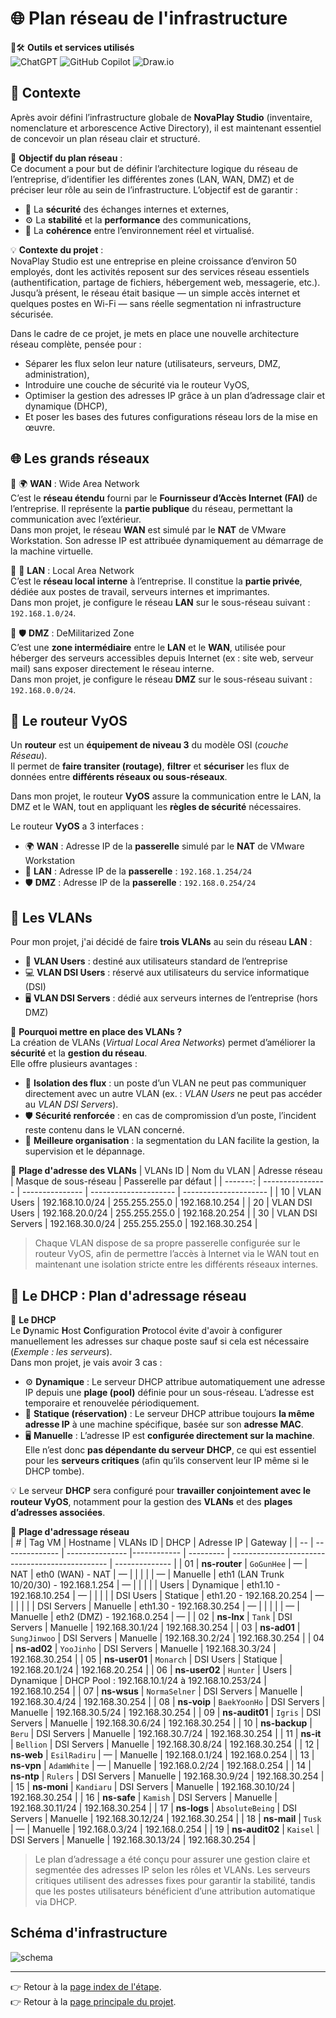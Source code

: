 # 🌐 Plan réseau de l'infrastructure

🔹🛠️ **Outils et services utilisés**  
![ChatGPT](https://img.shields.io/badge/ChatGPT-Assistant%20IA-4B9CD3?logo=openai)
![GitHub Copilot](https://img.shields.io/badge/GitHub%20Copilot-Assistant%20code-181717?logo=github)
![Draw.io](https://img.shields.io/badge/Draw.io-Schématisation-orange?logo=diagrams.net)

## 📝 Contexte
Après avoir défini l’infrastructure globale de **NovaPlay Studio** (inventaire, nomenclature et arborescence Active Directory), il est maintenant essentiel de concevoir un plan réseau clair et structuré.

🎯 **Objectif du plan réseau** :  
Ce document a pour but de définir l’architecture logique du réseau de l’entreprise, d’identifier les différentes zones (LAN, WAN, DMZ) et de préciser leur rôle au sein de l’infrastructure.
L’objectif est de garantir :
- 🔐 La **sécurité** des échanges internes et externes,
- ⚙️ La **stabilité** et la **performance** des communications,
- 🧭 La **cohérence** entre l’environnement réel et virtualisé.

💡 **Contexte du projet** :  
NovaPlay Studio est une entreprise en pleine croissance d’environ 50 employés, dont les activités reposent sur des services réseau essentiels (authentification, partage de fichiers, hébergement web, messagerie, etc.).  
Jusqu’à présent, le réseau était basique — un simple accès internet et quelques postes en Wi-Fi — sans réelle segmentation ni infrastructure sécurisée.

Dans le cadre de ce projet, je mets en place une nouvelle architecture réseau complète, pensée pour :
- Séparer les flux selon leur nature (utilisateurs, serveurs, DMZ, administration),
- Introduire une couche de sécurité via le routeur VyOS,
- Optimiser la gestion des adresses IP grâce à un plan d’adressage clair et dynamique (DHCP),
- Et poser les bases des futures configurations réseau lors de la mise en œuvre.

## 🌐 Les grands réseaux

🔹 🌍 **WAN** : Wide Area Network  
C’est le **réseau étendu** fourni par le **Fournisseur d’Accès Internet (FAI)** de l’entreprise. Il représente la **partie publique** du réseau, permettant la communication avec l’extérieur.  
Dans mon projet, le réseau **WAN** est simulé par le **NAT** de VMware Workstation. Son adresse IP est attribuée dynamiquement au démarrage de la machine virtuelle.

🔹 🏢 **LAN** : Local Area Network  
C’est le **réseau local interne** à l’entreprise. Il constitue la **partie privée**, dédiée aux postes de travail, serveurs internes et imprimantes.  
Dans mon projet, je configure le réseau **LAN** sur le sous-réseau suivant : `192.168.1.0/24`.  

🔹 🛡️ **DMZ** : DeMilitarized Zone  
C’est une **zone intermédiaire** entre le **LAN** et le **WAN**, utilisée pour héberger des serveurs accessibles depuis Internet (ex : site web, serveur mail) sans exposer directement le réseau interne.  
Dans mon projet, je configure le réseau **DMZ** sur le sous-réseau suivant : `192.168.0.0/24`.

## 🛜 Le routeur VyOS
Un **routeur** est un **équipement de niveau 3** du modèle OSI (*couche Réseau*).  
Il permet de **faire transiter (routage)**, **filtrer** et **sécuriser** les flux de données entre **différents réseaux ou sous-réseaux**.  

Dans mon projet, le routeur **VyOS** assure la communication entre le LAN, la DMZ et le WAN, tout en appliquant les **règles de sécurité** nécessaires.  

Le routeur **VyOS** a 3 interfaces : 
- 🌍 **WAN** : Adresse IP de la **passerelle** simulé par le **NAT** de VMware Workstation
- 🏢 **LAN** : Adresse IP de la **passerelle** : `192.168.1.254/24`
- 🛡️ **DMZ** : Adresse IP de la **passerelle** : `192.168.0.254/24`

## 🧩 Les VLANs
Pour mon projet, j'ai décidé de faire **trois VLANs** au sein du réseau **LAN** :
- 👥 **VLAN Users** : destiné aux utilisateurs standard de l’entreprise
- 💻 **VLAN DSI Users** : réservé aux utilisateurs du service informatique (DSI)
- 🖥️ **VLAN DSI Servers** : dédié aux serveurs internes de l’entreprise (hors DMZ)

🔹 **Pourquoi mettre en place des VLANs ?**  
La création de VLANs (*Virtual Local Area Networks*) permet d’améliorer la **sécurité** et la **gestion du réseau**.  
Elle offre plusieurs avantages :  
- 🚫 **Isolation des flux** : un poste d’un VLAN ne peut pas communiquer directement avec un autre VLAN (ex. : *VLAN Users* ne peut pas accéder au *VLAN DSI Servers*).
- 🛡️ **Sécurité renforcée** : en cas de compromission d’un poste, l’incident reste contenu dans le VLAN concerné.
- 🧭 **Meilleure organisation** : la segmentation du LAN facilite la gestion, la supervision et le dépannage.

🔹 **Plage d'adresse des VLANs** 
| VLANs ID | Nom du VLAN      | Adresse réseau  | Masque de sous-réseau | Passerelle par défaut |
| -------: | ---------------- | --------------- | --------------------- | --------------------- |
| 10       | VLAN Users       | 192.168.10.0/24 | 255.255.255.0         | 192.168.10.254        |
| 20       | VLAN DSI Users   | 192.168.20.0/24 | 255.255.255.0         | 192.168.20.254        |
| 30       | VLAN DSI Servers | 192.168.30.0/24 | 255.255.255.0         | 192.168.30.254        |

> Chaque VLAN dispose de sa propre passerelle configurée sur le routeur VyOS, afin de permettre l’accès à Internet via le WAN tout en maintenant une isolation stricte entre les différents réseaux internes.

## 🧭 Le DHCP : Plan d'adressage réseau
🔹 **Le DHCP**  
Le **D**ynamic **H**ost **C**onfiguration **P**rotocol évite d'avoir à configurer manuellement les adresses sur chaque poste sauf si cela est nécessaire (*Exemple : les serveurs*).  
Dans mon projet, je vais avoir 3 cas :
- ⚙️ **Dynamique** : Le serveur DHCP attribue automatiquement une adresse IP depuis une **plage (pool)** définie pour un sous-réseau. L’adresse est temporaire et renouvelée périodiquement.
- 📘 **Statique (réservation)** : Le serveur DHCP attribue toujours **la même adresse IP** à une machine spécifique, basée sur son **adresse MAC**.
- 🖥️ **Manuelle** : L’adresse IP est **configurée directement sur la machine**. Elle n’est donc **pas dépendante du serveur DHCP**, ce qui est essentiel pour les **serveurs critiques** (afin qu’ils conservent leur IP même si le DHCP tombe).

💡 Le serveur **DHCP** sera configuré pour **travailler conjointement avec le routeur VyOS**, notamment pour la gestion des **VLANs** et des **plages d’adresses associées**.

🔹 **Plage d'adressage réseau**  
| #  | Tag VM         | Hostname        | VLANs ID    | DHCP      | Adresse IP                                      | Gateway        |
| -- | -------------- | --------------- |------------ | --------- | ----------------------------------------------- | -------------- |
| 01 | **ns-router**  | `GoGunHee`      | —           | NAT       | eth0 (WAN) - NAT                                | —              |
|    |                |                 | —           | Manuelle  | eth1 (LAN Trunk 10/20/30) - 192.168.1.254       | —              |
|    |                |                 | Users       | Dynamique | eth1.10 - 192.168.10.254                        | —              |
|    |                |                 | DSI Users   | Statique  | eth1.20 - 192.168.20.254                        | —              |
|    |                |                 | DSI Servers | Manuelle  | eth1.30 - 192.168.30.254                        | —              |
|    |                |                 | —           | Manuelle  | eth2 (DMZ) - 192.168.0.254                      | —              |
| 02 | **ns-lnx**     | `Tank`          | DSI Servers | Manuelle  | 192.168.30.1/24                                 | 192.168.30.254 |
| 03 | **ns-ad01**    | `SungJinwoo`    | DSI Servers | Manuelle  | 192.168.30.2/24                                 | 192.168.30.254 |
| 04 | **ns-ad02**    | `YooJinho`      | DSI Servers | Manuelle  | 192.168.30.3/24                                 | 192.168.30.254 |
| 05 | **ns-user01**  | `Monarch`       | DSI Users   | Statique  | 192.168.20.1/24                                 | 192.168.20.254 |
| 06 | **ns-user02**  | `Hunter`        | Users       | Dynamique | DHCP Pool : 192.168.10.1/24 à 192.168.10.253/24 | 192.168.10.254 |
| 07 | **ns-wsus**    | `NormaSelner`   | DSI Servers | Manuelle  | 192.168.30.4/24                                 | 192.168.30.254 |
| 08 | **ns-voip**    | `BaekYoonHo`    | DSI Servers | Manuelle  | 192.168.30.5/24                                 | 192.168.30.254 |
| 09 | **ns-audit01** | `Igris`         | DSI Servers | Manuelle  | 192.168.30.6/24                                 | 192.168.30.254 |
| 10 | **ns-backup**  | `Beru`          | DSI Servers | Manuelle  | 192.168.30.7/24                                 | 192.168.30.254 |
| 11 | **ns-it**      | `Bellion`       | DSI Servers | Manuelle  | 192.168.30.8/24                                 | 192.168.30.254 |
| 12 | **ns-web**     | `EsilRadiru`    | —           | Manuelle  | 192.168.0.1/24                                  | 192.168.0.254  |
| 13 | **ns-vpn**     | `AdamWhite`     | —           | Manuelle  | 192.168.0.2/24                                  | 192.168.0.254  |
| 14 | **ns-ntp**     | `Rulers`        | DSI Servers | Manuelle  | 192.168.30.9/24                                 | 192.168.30.254 |
| 15 | **ns-moni**    | `Kandiaru`      | DSI Servers | Manuelle  | 192.168.30.10/24                                | 192.168.30.254 |
| 16 | **ns-safe**    | `Kamish`        | DSI Servers | Manuelle  | 192.168.30.11/24                                | 192.168.30.254 |
| 17 | **ns-logs**    | `AbsoluteBeing` | DSI Servers | Manuelle  | 192.168.30.12/24                                | 192.168.30.254 |
| 18 | **ns-mail**    | `Tusk`          | —           | Manuelle  | 192.168.0.3/24                                  | 192.168.0.254  |
| 19 | **ns-audit02** | `Kaisel`        | DSI Servers | Manuelle  | 192.168.30.13/24                                | 192.168.30.254 |

> Le plan d’adressage a été conçu pour assurer une gestion claire et segmentée des adresses IP selon les rôles et VLANs. Les serveurs critiques utilisent des adresses fixes pour garantir la stabilité, tandis que les postes utilisateurs bénéficient d’une attribution automatique via DHCP.

## Schéma d'infrastructure
![schema](/Installations/Etape1/Ressources/InfraNS.drawio.png)

---

👉 Retour à la [page index de l'étape](/Installations/Etape1/0-index.md).   
👉 Retour à la [page principale du projet](/README.md).  